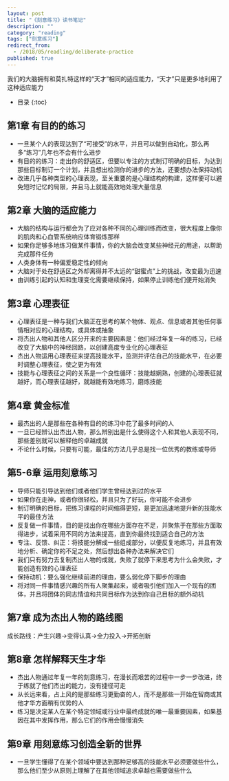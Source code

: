 ```yaml
---
layout: post
title: "《刻意练习》读书笔记"
description: ""
category: "reading"
tags: ["刻意练习"]
redirect_from: 
  - /2018/05/readling/deliberate-practice
published: true
---
```

我们的大脑拥有和莫扎特这样的“天才”相同的适应能力，“天才”只是更多地利用了这种适应能力

* 目录
{:toc}

## 第1章 有目的的练习
- 一旦某个人的表现达到了“可接受”的水平，并且可以做到自动化，那么再多“练习”几年也不会有什么进步
- 有目的的练习：走出你的舒适区，但要以专注的方式制订明确的目标，为达到那些目标制订一个计划，并且想出检测你的进步的方法，还要想办法保持动机
- 改进几乎各种类型的心理表现，至关重要的是心理结构的构建，这样便可以避免短时记忆的局限，并且马上就能高效地处理大量信息

## 第2章 大脑的适应能力
- 大脑的结构与运行都会为了应对各种不同的心理训练而改变，很大程度上像你的肌肉和心血管系统响应体育锻炼那样
- 如果你足够多地练习做某件事情，你的大脑会改变某些神经元的用途，以帮助完成那件任务
- 人类身体有一种偏爱稳定性的倾向
- 大脑对于处在舒适区之外却离得并不太远的“甜蜜点”上的挑战，改变最为迅速
- 由训练引起的认知和生理变化需要继续保持，如果停止训练他们便开始消失

## 第3章 心理表征
- 心理表征是一种与我们大脑正在思考的某个物体、观点、信息或者其他任何事情相对应的心理结构，或具体或抽象
- 将杰出人物和其他人区分开来的主要因素是：他们经过年复一年的练习，已经改变了大脑中的神经回路，以创建高度专业化的心理表征
- 杰出人物运用心理表征来提高技能水平，监测并评估自己的技能水平，在必要时调整心理表征，使之更为有效
- 技能与心理表征之间的关系是一个良性循环：技能越娴熟，创建的心理表征就越好，而心理表征越好，就越能有效地练习，磨炼技能

## 第4章 黄金标准
- 最杰出的人是那些在各种有目的的练习中花了最多时间的人
- 一旦已经辨认出杰出人物，那么辨别出是什么使得这个人和其他人表现不同，那些差别就可以解释他的卓越成就
- 不论什么时候，只要有可能，最佳的方法几乎总是找一位优秀的教练或导师

## 第5-6章 运用刻意练习
- 导师只能引导达到他们或者他们学生曾经达到过的水平
- 如果你在走神，或者你很轻松，并且只为了好玩，你可能不会进步
- 制订明确的目标，把练习课程的时间缩得更短，是更加迅速地提升新的技能水平的最佳方法
- 反复做一件事情，目的是找出你在哪些方面存在不足，并聚焦于在那些方面取得进步，试着采用不同的方法来提高，直到你最终找到适合自己的方法
- 专注、反馈、纠正：将技能分解成一些组成部分，以便反复地练习，并且有效地分析、确定你的不足之处，然后想出各种办法来解决它们
- 我们只有努力去复制杰出人物的成就，失败了就停下来思考为什么会失败，才能创造有效的心理表征
- 保持动机：要么强化继续前进的理由，要么弱化停下脚步的理由
- 将对同一件事情感兴趣的所有人聚集起来，或者吸引他们加入一个现有的团体，并且将团体的同志情谊和共同目标作为达到你自己目标的额外动机

## 第7章 成为杰出人物的路线图
成长路线：产生兴趣->变得认真->全力投入->开拓创新

## 第8章 怎样解释天生才华
- 杰出人物通过年复一年的刻意练习，在漫长而艰苦的过程中一步一步改进，终于练就了他们杰出的能力，没有捷径可走
- 从长远来看，占上风的是那些练习更勤奋的人，而不是那些一开始在智商或其他才华方面稍有优势的人
- 练习是决定某人在某个特定领域或行业中最终成就的唯一最重要因素，如果基因在其中发挥作用，那么它们的作用会慢慢消失

## 第9章 用刻意练习创造全新的世界
- 一旦学生懂得了在某个领域中要达到那种足够高的技能水平必须要做些什么，那么他们至少从原则上理解了在其他领域追求卓越也需要做些什么
